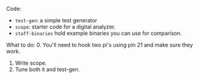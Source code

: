 Code:
 - `test-gen`: a simple test generator
 - `scope`: starter code for a digital analyzer.
 - `staff-binaries` hold example binaries you can use for comparison.

What to do:
  0. You'll need to hook two pi's using pin 21 and make sure they work.
  1. Write scope.
  2. Tune both it and test-gen.
